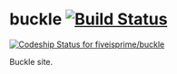 buckle [![Build Status](https://travis-ci.org/fiveisprime/buckle.png?branch=master)](https://travis-ci.org/fiveisprime/buckle)
===========

[ ![Codeship Status for fiveisprime/buckle](https://www.codeship.io/projects/e5ddb950-ee28-0130-2bca-2a374614334e/status?branch=master)](https://www.codeship.io/projects/6164)

Buckle site.
